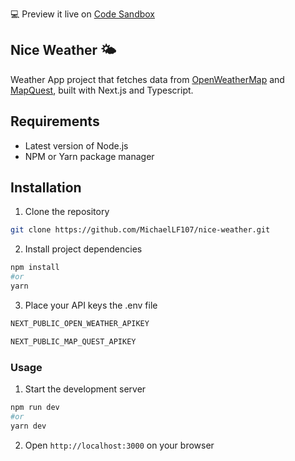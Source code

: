 💻 Preview it live on [Code Sandbox](https://codesandbox.io/p/github/MichaelLF107/nice-weather/main?file=%2FREADME.md&layout=%257B%2522activeFilepath%2522%253A%2522%252FREADME.md%2522%252C%2522openFiles%2522%253A%255B%2522%252FREADME.md%2522%255D%252C%2522sidebarPanel%2522%253A%2522EXPLORER%2522%252C%2522gitSidebarPanel%2522%253A%2522COMMIT%2522%252C%2522fullScreenDevtools%2522%253Afalse%252C%2522rootPanelGroup%2522%253A%257B%2522direction%2522%253A%2522vertical%2522%252C%2522type%2522%253A%2522PANEL_GROUP%2522%252C%2522id%2522%253A%2522DEVTOOLS_PANELS%2522%252C%2522panels%2522%253A%255B%257B%2522type%2522%253A%2522PANEL%2522%252C%2522panelType%2522%253A%2522TABS%2522%252C%2522id%2522%253A%2522clhcx6fgv01xe3b6sud3p8tqa%2522%257D%255D%252C%2522sizes%2522%253A%255B100%255D%257D%252C%2522tabbedPanels%2522%253A%257B%2522clhcx6fgv01xe3b6sud3p8tqa%2522%253A%257B%2522id%2522%253A%2522clhcx6fgv01xe3b6sud3p8tqa%2522%252C%2522activeTabId%2522%253A%2522clhcx6hyd022x3b6sz3kh8ntp%2522%252C%2522tabs%2522%253A%255B%257B%2522id%2522%253A%2522clhcx6fgv01xd3b6spe0ckcmv%2522%252C%2522type%2522%253A%2522TASK_LOG%2522%252C%2522taskId%2522%253A%2522dev%2522%257D%252C%257B%2522type%2522%253A%2522TASK_PORT%2522%252C%2522taskId%2522%253A%2522dev%2522%252C%2522port%2522%253A3000%252C%2522id%2522%253A%2522clhcx6hyd022x3b6sz3kh8ntp%2522%252C%2522path%2522%253A%2522%252F%2522%257D%255D%257D%257D%252C%2522showSidebar%2522%253Atrue%252C%2522showDevtools%2522%253Atrue%252C%2522sidebarPanelSize%2522%253A15%252C%2522editorPanelSize%2522%253A19.68257086570079%252C%2522devtoolsPanelSize%2522%253A62.66842251178265%257D)

## Nice Weather 🌤

Weather App project that fetches data from [OpenWeatherMap](https://openweathermap.org/) and [MapQuest](https://www.mapquest.com/), built with Next.js and Typescript.

## Requirements

- Latest version of Node.js
- NPM or Yarn package manager

## Installation

1. Clone the repository
```bash
git clone https://github.com/MichaelLF107/nice-weather.git
```

2. Install project dependencies
```bash
npm install
#or
yarn
```

3. Place your API keys the .env file
```bash
NEXT_PUBLIC_OPEN_WEATHER_APIKEY

NEXT_PUBLIC_MAP_QUEST_APIKEY
```

### Usage

1. Start the development server
```bash
npm run dev
#or
yarn dev
```

2. Open `http://localhost:3000` on your browser
